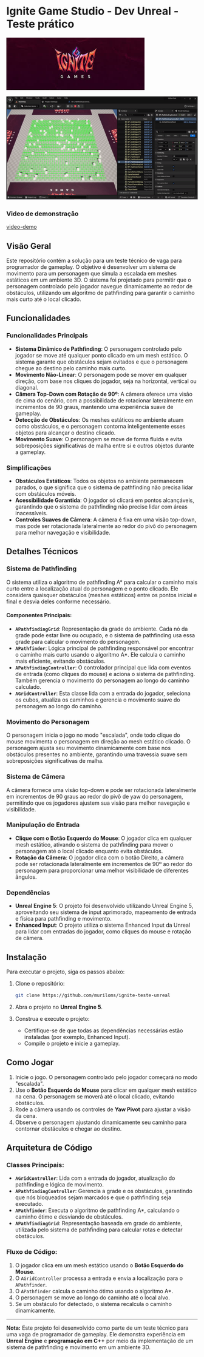# Ignite Game Studio - Dev Unreal - Teste prático

![Logo](./resources/logo_ignite.jpg)


![demo](./resources/demo.gif)

### Video de demonstração
[video-demo](./resources/demo.mp4)

## Visão Geral

Este repositório contém a solução para um teste técnico de vaga para programador de gameplay. O objetivo é desenvolver um sistema de movimento para um personagem que simula a escalada em meshes estáticos em um ambiente 3D. O sistema foi projetado para permitir que o personagem controlado pelo jogador navegue dinamicamente ao redor de obstáculos, utilizando um algoritmo de pathfinding para garantir o caminho mais curto até o local clicado.

## Funcionalidades

### Funcionalidades Principais
- **Sistema Dinâmico de Pathfinding**: O personagem controlado pelo jogador se move até qualquer ponto clicado em um mesh estático. O sistema garante que obstáculos sejam evitados e que o personagem chegue ao destino pelo caminho mais curto.
- **Movimento Não-Linear**: O personagem pode se mover em qualquer direção, com base nos cliques do jogador, seja na horizontal, vertical ou diagonal.
- **Câmera Top-Down com Rotação de 90º**: A câmera oferece uma visão de cima do cenário, com a possibilidade de rotacionar lateralmente em incrementos de 90 graus, mantendo uma experiência suave de gameplay.
- **Detecção de Obstáculos**: Os meshes estáticos no ambiente atuam como obstáculos, e o personagem contorna inteligentemente esses objetos para alcançar o destino clicado.
- **Movimento Suave**: O personagem se move de forma fluida e evita sobreposições significativas de malha entre si e outros objetos durante a gameplay.

### Simplificações
- **Obstáculos Estáticos**: Todos os objetos no ambiente permanecem parados, o que significa que o sistema de pathfinding não precisa lidar com obstáculos móveis.
- **Acessibilidade Garantida**: O jogador só clicará em pontos alcançáveis, garantindo que o sistema de pathfinding não precise lidar com áreas inacessíveis.
- **Controles Suaves de Câmera**: A câmera é fixa em uma visão top-down, mas pode ser rotacionada lateralmente ao redor do pivô do personagem para melhor navegação e visibilidade.

## Detalhes Técnicos

### Sistema de Pathfinding
O sistema utiliza o algoritmo de pathfinding A* para calcular o caminho mais curto entre a localização atual do personagem e o ponto clicado. Ele considera quaisquer obstáculos (meshes estáticos) entre os pontos inicial e final e desvia deles conforme necessário.

#### Componentes Principais:
- **`APathfindingGrid`**: Representação da grade do ambiente. Cada nó da grade pode estar livre ou ocupado, e o sistema de pathfinding usa essa grade para calcular o movimento do personagem.
- **`APathfinder`**: Lógica principal de pathfinding responsável por encontrar o caminho mais curto usando o algoritmo A*. Ele calcula o caminho mais eficiente, evitando obstáculos.
- **`APathfindingController`**: O controlador principal que lida com eventos de entrada (como cliques do mouse) e aciona o sistema de pathfinding. Também gerencia o movimento do personagem ao longo do caminho calculado.
- **`AGridController`**: Esta classe lida com a entrada do jogador, seleciona os cubos, atualiza os caminhos e gerencia o movimento suave do personagem ao longo do caminho.

### Movimento do Personagem
O personagem inicia o jogo no modo "escalada", onde todo clique do mouse movimenta o personagem em direção ao mesh estático clicado. O personagem ajusta seu movimento dinamicamente com base nos obstáculos presentes no ambiente, garantindo uma travessia suave sem sobreposições significativas de malha.

### Sistema de Câmera
A câmera fornece uma visão top-down e pode ser rotacionada lateralmente em incrementos de 90 graus ao redor do pivô de yaw do personagem, permitindo que os jogadores ajustem sua visão para melhor navegação e visibilidade.

### Manipulação de Entrada
- **Clique com o Botão Esquerdo do Mouse**: O jogador clica em qualquer mesh estático, ativando o sistema de pathfinding para mover o personagem até o local clicado enquanto evita obstáculos.
- **Rotação da Câmera**: O jogador clica com o botão Direito, a câmera pode ser rotacionada lateralmente em incrementos de 90º ao redor do personagem para proporcionar uma melhor visibilidade de diferentes ângulos.

### Dependências
- **Unreal Engine 5**: O projeto foi desenvolvido utilizando Unreal Engine 5, aproveitando seu sistema de input aprimorado, mapeamento de entrada e física para pathfinding e movimento.
- **Enhanced Input**: O projeto utiliza o sistema Enhanced Input da Unreal para lidar com entradas do jogador, como cliques do mouse e rotação de câmera.

## Instalação

Para executar o projeto, siga os passos abaixo:

1. Clone o repositório:
    ```bash
    git clone https://github.com/muriloms/ignite-teste-unreal
    ```

2. Abra o projeto no **Unreal Engine 5**.

3. Construa e execute o projeto:
    - Certifique-se de que todas as dependências necessárias estão instaladas (por exemplo, Enhanced Input).
    - Compile o projeto e inicie a gameplay.

## Como Jogar

1. Inicie o jogo. O personagem controlado pelo jogador começará no modo "escalada".
2. Use o **Botão Esquerdo do Mouse** para clicar em qualquer mesh estático na cena. O personagem se moverá até o local clicado, evitando obstáculos.
3. Rode a câmera usando os controles de **Yaw Pivot** para ajustar a visão da cena.
4. Observe o personagem ajustando dinamicamente seu caminho para contornar obstáculos e chegar ao destino.

## Arquitetura de Código

### Classes Principais:
- **`AGridController`**: Lida com a entrada do jogador, atualização do pathfinding e lógica de movimento.
- **`APathfindingController`**: Gerencia a grade e os obstáculos, garantindo que nós bloqueados sejam marcados e que o pathfinding seja executado.
- **`APathfinder`**: Executa o algoritmo de pathfinding A*, calculando o caminho ótimo e desviando de obstáculos.
- **`APathfindingGrid`**: Representação baseada em grade do ambiente, utilizada pelo sistema de pathfinding para calcular rotas e detectar obstáculos.

### Fluxo de Código:
1. O jogador clica em um mesh estático usando o **Botão Esquerdo do Mouse**.
2. O `AGridController` processa a entrada e envia a localização para o `APathfinder`.
3. O `APathfinder` calcula o caminho ótimo usando o algoritmo A*.
4. O personagem se move ao longo do caminho até o local alvo.
5. Se um obstáculo for detectado, o sistema recalcula o caminho dinamicamente.



---

**Nota:** Este projeto foi desenvolvido como parte de um teste técnico para uma vaga de programador de gameplay. Ele demonstra experiência em **Unreal Engine** e **programação em C++** por meio da implementação de um sistema de pathfinding e movimento em um ambiente 3D.
